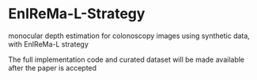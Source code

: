 # EnIReMa-L-Strategy
monocular depth estimation for colonoscopy images using synthetic data, with EnIReMa-L strategy

The full implementation code and curated dataset will be made available after the paper is accepted
